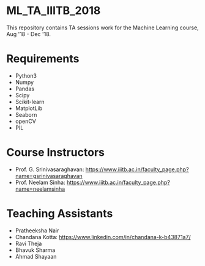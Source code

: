 # ML_TA_IIITB_2018
This repository contains TA sessions work for the Machine Learning course, Aug '18 - Dec '18.


# Requirements

* Python3
* Numpy
* Pandas
* Scipy
* Scikit-learn
* MatplotLib
* Seaborn
* openCV
* PIL

# Course Instructors
* Prof. G. Srinivasaraghavan: https://www.iiitb.ac.in/faculty_page.php?name=gsrinivasaraghavan
* Prof. Neelam Sinha: https://www.iiitb.ac.in/faculty_page.php?name=neelamsinha

# Teaching Assistants
* Pratheeksha Nair
* Chandana Kotta: https://www.linkedin.com/in/chandana-k-b43871a7/
* Ravi Theja
* Bhavuk Sharma
* Ahmad Shayaan

